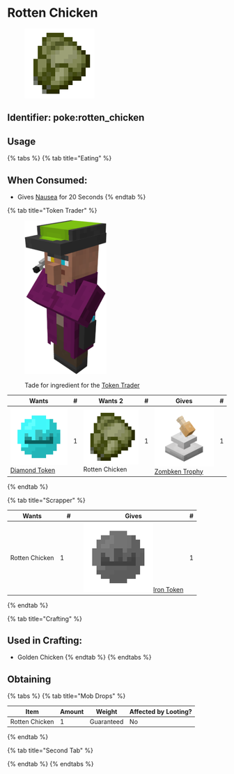 # Rotten Chicken

<figure><img src="https://github.com/ItsMePok/PFE/blob/wikiAssets/wikiMain/rotten_chicken.png?raw=true" alt=""><figcaption></figcaption></figure>

## Identifier: poke:rotten\_chicken

## Usage

{% tabs %}
{% tab title="Eating" %}
## When Consumed:

* Gives [<img src="https://minecraft.wiki/images/Nausea_JE3_BE2.png?2b2b3" alt="" data-size="line">Nausea](https://minecraft.wiki/w/Nausea) for 20 Seconds
{% endtab %}

{% tab title="Token Trader" %}


<figure><img src="https://github.com/ItsMePok/PFE/blob/wikiAssets/Entity/token_trader.png?raw=true" alt="" width="188"><figcaption><p>Tade for ingredient for the <a href="../../mobs/traders/token-trader.md">Token Trader</a></p></figcaption></figure>

<table><thead><tr><th>Wants</th><th data-type="number">#</th><th>Wants 2</th><th data-type="number">#</th><th>Gives</th><th data-type="number">#</th></tr></thead><tbody><tr><td><a href="../currency/tokens/diamond-token.md"><img src="https://github.com/ItsMePok/PFE/blob/wikiAssets/wikiMain/diamond_token.png?raw=true" alt="" data-size="line">Diamond Token</a></td><td>1</td><td><img src="https://github.com/ItsMePok/PFE/blob/wikiAssets/wikiMain/rotten_chicken.png?raw=true" alt="" data-size="line">Rotten Chicken</td><td>1</td><td><a href="../../blocks/trophies/zombken-trophy.md"><img src="https://github.com/ItsMePok/PFE/blob/wikiAssets/blockRenders/ZombkenTrophy.png?raw=true" alt="" data-size="line">Zombken Trophy</a></td><td>1</td></tr></tbody></table>
{% endtab %}

{% tab title="Scrapper" %}


<table><thead><tr><th>Wants</th><th width="40">#</th><th>Gives</th><th>#</th></tr></thead><tbody><tr><td>Rotten Chicken</td><td>1</td><td><a href="../currency/tokens/iron-token.md"><img src="https://github.com/ItsMePok/PFE/blob/wikiAssets/wikiMain/iron_token.png?raw=true" alt="" data-size="line">Iron Token</a></td><td>1</td></tr></tbody></table>
{% endtab %}

{% tab title="Crafting" %}
## Used in Crafting:

* Golden Chicken
{% endtab %}
{% endtabs %}

## Obtaining

{% tabs %}
{% tab title="Mob Drops" %}


| Item           | Amount | Weight     | Affected by Looting? |
| -------------- | ------ | ---------- | -------------------- |
| Rotten Chicken | 1      | Guaranteed | No                   |
{% endtab %}

{% tab title="Second Tab" %}



{% endtab %}
{% endtabs %}
